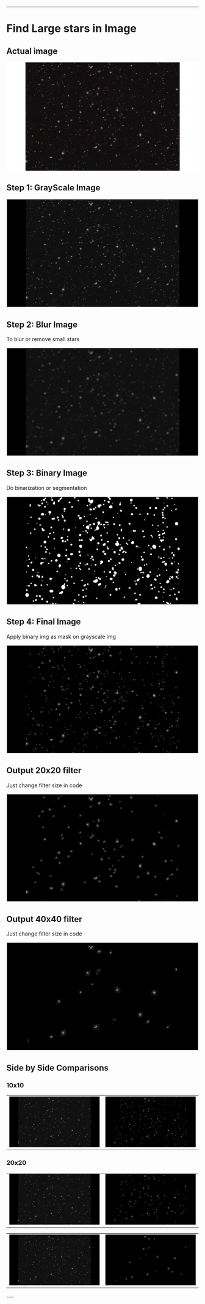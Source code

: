 
---

# Find Large stars in Image

## Actual image

![Actual Image](images/galaxy.png)

## Step 1: GrayScale Image

![Gray Image](images/gray_img.png)

## Step 2: Blur Image
To blur or remove small stars

![Blur Image](images/blur_img.png)

## Step 3: Binary Image
Do binarization or segmentation

![Binary Image](images/binary_img.png)

## Step 4: Final Image
Apply binary img as mask on grayscale img

![Final Image](images/final_img.png)

## Output 20x20 filter
Just change filter size in code

![output Image](images/20x20.png)

## Output 40x40 filter
Just change filter size in code

![output Image](images/40x40.png)

## Side by Side Comparisons

### 10x10

<table>
  <tr>
    <td><img src="./images/gray_img.png" alt="Original Image" width="300"/></td>
    <td><img src="./images/final_img.png" alt="Generated Image" width="300"/></td>
  </tr>
</table>

### 20x20

<table>
  <tr>
    <td><img src="./images/gray_img.png" alt="Original Image" width="300"/></td>
    <td><img src="./images/20x20.png" alt="Generated Image" width="300"/></td>
  </tr>
</table>

<table>
  <tr>
    <td><img src="./images/gray_img.png" alt="Original Image" width="300"/></td>
    <td><img src="./images/40x40.png" alt="Generated Image" width="300"/></td>
  </tr>
</table>
---
